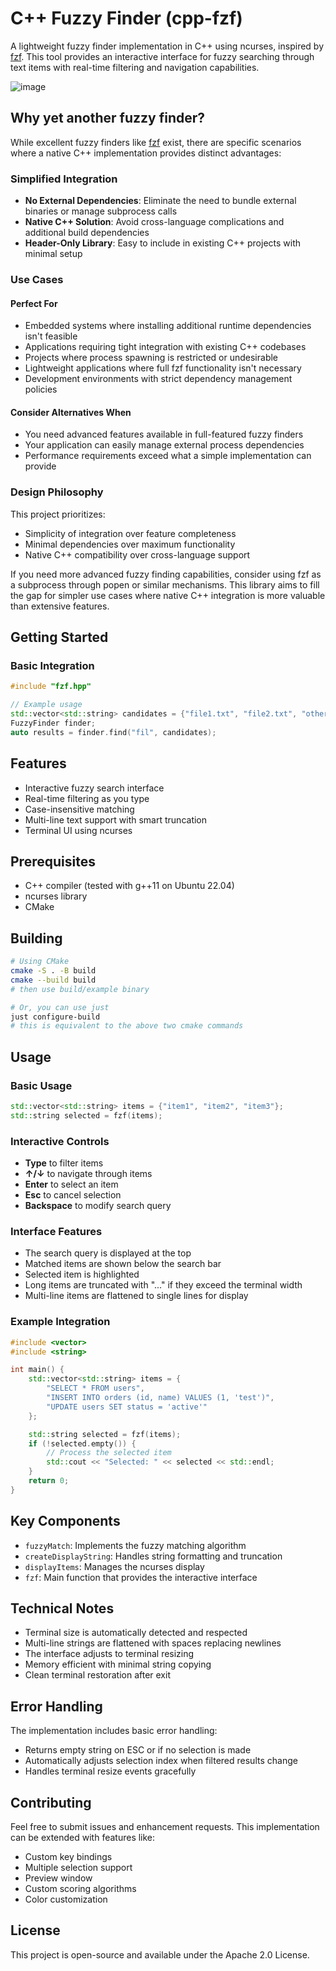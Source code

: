 # C++ Fuzzy Finder (cpp-fzf)

A lightweight fuzzy finder implementation in C++ using ncurses, inspired by [fzf](https://github.com/junegunn/fzf). This tool provides an interactive interface for fuzzy searching through text items with real-time filtering and navigation capabilities.

![image](https://github.com/user-attachments/assets/6ebbcb0a-dba5-4496-9b6a-75fd12f5bce1)

## Why yet another fuzzy finder?

While excellent fuzzy finders like [fzf](https://github.com/junegunn/fzf) exist, there are specific scenarios where a native C++ implementation provides distinct advantages:

### Simplified Integration

- **No External Dependencies**: Eliminate the need to bundle external binaries or manage subprocess calls
- **Native C++ Solution**: Avoid cross-language complications and additional build dependencies
- **Header-Only Library**: Easy to include in existing C++ projects with minimal setup

### Use Cases

#### Perfect For

- Embedded systems where installing additional runtime dependencies isn't feasible
- Applications requiring tight integration with existing C++ codebases
- Projects where process spawning is restricted or undesirable
- Lightweight applications where full fzf functionality isn't necessary
- Development environments with strict dependency management policies

#### Consider Alternatives When

- You need advanced features available in full-featured fuzzy finders
- Your application can easily manage external process dependencies
- Performance requirements exceed what a simple implementation can provide

### Design Philosophy

This project prioritizes:

- Simplicity of integration over feature completeness
- Minimal dependencies over maximum functionality
- Native C++ compatibility over cross-language support

If you need more advanced fuzzy finding capabilities, consider using fzf as a subprocess through popen or similar mechanisms. This library aims to fill the gap for simpler use cases where native C++ integration is more valuable than extensive features.

## Getting Started

### Basic Integration

```cpp
#include "fzf.hpp"

// Example usage
std::vector<std::string> candidates = {"file1.txt", "file2.txt", "other.doc"};
FuzzyFinder finder;
auto results = finder.find("fil", candidates);
```

## Features

- Interactive fuzzy search interface
- Real-time filtering as you type
- Case-insensitive matching
- Multi-line text support with smart truncation
- Terminal UI using ncurses

## Prerequisites

- C++ compiler (tested with g++11 on Ubuntu 22.04)
- ncurses library
- CMake

## Building

```bash
# Using CMake
cmake -S . -B build
cmake --build build
# then use build/example binary

# Or, you can use just
just configure-build
# this is equivalent to the above two cmake commands
```

## Usage

### Basic Usage

```cpp
std::vector<std::string> items = {"item1", "item2", "item3"};
std::string selected = fzf(items);
```

### Interactive Controls

- **Type** to filter items
- **↑/↓** to navigate through items
- **Enter** to select an item
- **Esc** to cancel selection
- **Backspace** to modify search query

### Interface Features

- The search query is displayed at the top
- Matched items are shown below the search bar
- Selected item is highlighted
- Long items are truncated with "..." if they exceed the terminal width
- Multi-line items are flattened to single lines for display

### Example Integration

```cpp
#include <vector>
#include <string>

int main() {
    std::vector<std::string> items = {
        "SELECT * FROM users",
        "INSERT INTO orders (id, name) VALUES (1, 'test')",
        "UPDATE users SET status = 'active'"
    };

    std::string selected = fzf(items);
    if (!selected.empty()) {
        // Process the selected item
        std::cout << "Selected: " << selected << std::endl;
    }
    return 0;
}
```

## Key Components

- `fuzzyMatch`: Implements the fuzzy matching algorithm
- `createDisplayString`: Handles string formatting and truncation
- `displayItems`: Manages the ncurses display
- `fzf`: Main function that provides the interactive interface

## Technical Notes

- Terminal size is automatically detected and respected
- Multi-line strings are flattened with spaces replacing newlines
- The interface adjusts to terminal resizing
- Memory efficient with minimal string copying
- Clean terminal restoration after exit

## Error Handling

The implementation includes basic error handling:

- Returns empty string on ESC or if no selection is made
- Automatically adjusts selection index when filtered results change
- Handles terminal resize events gracefully

## Contributing

Feel free to submit issues and enhancement requests. This implementation can be extended with features like:

- Custom key bindings
- Multiple selection support
- Preview window
- Custom scoring algorithms
- Color customization

## License

This project is open-source and available under the Apache 2.0 License.
